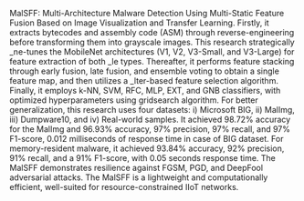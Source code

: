 MalSFF: Multi-Architecture Malware Detection Using Multi-Static Feature Fusion Based
on Image Visualization and Transfer Learning. Firstly, it extracts bytecodes and assembly
code (ASM) through reverse-engineering before transforming them into grayscale images.
This research strategically _ne-tunes the MobileNet architectures (V1, V2, V3-Small, and
V3-Large) for feature extraction of both _le types. Thereafter, it performs feature stacking
through early fusion, late fusion, and ensemble voting to obtain a single feature map, and
then utilizes a _lter-based feature selection algorithm. Finally, it employs k-NN,
SVM, RFC, MLP, EXT, and GNB classifiers, with optimized hyperparameters using gridsearch
algorithm. For better generalization, this research uses four datasets: i) Microsoft BIG,
ii) MalImg, iii) Dumpware10, and iv) Real-world samples. It achieved 98.72% accuracy
for the MalImg and 96.93% accuracy, 97% precision, 97% recall, and 97% F1-score, 0.012
milliseconds of response time in case of BIG dataset. For memory-resident malware, it
achieved 93.84% accuracy, 92% precision, 91% recall, and a 91% F1-score, with 0.05 seconds
response time. The MalSFF demonstrates resilience against FGSM, PGD, and DeepFool
adversarial attacks. The MalSFF is a lightweight and computationally efficient, well-suited
for resource-constrained IIoT networks.
